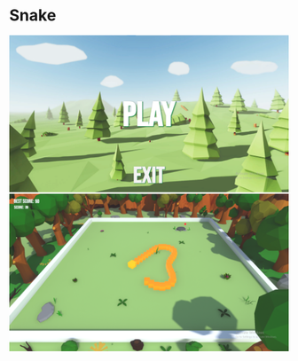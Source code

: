 # Snake


![MainMenu](https://github.com/Kirilonik/Snake/blob/022f21725515dc0c4651a1456ad3b0638b6cd668/Screenshots/MainMenu.png)
![Game](https://github.com/Kirilonik/Snake/blob/022f21725515dc0c4651a1456ad3b0638b6cd668/Screenshots/Game.png)

